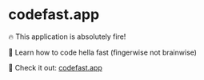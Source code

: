 # codefast.app
🔥 This application is absolutely fire!

🚀 Learn how to code hella fast (fingerwise not brainwise)

🔗 Check it out: [codefast.app](https://codefast.app "Prepare your fingers!")
